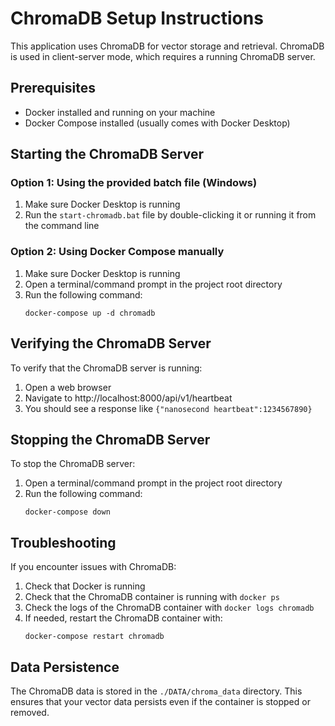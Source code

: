 # ChromaDB Setup Instructions

This application uses ChromaDB for vector storage and retrieval. ChromaDB is used in client-server mode, which requires a running ChromaDB server.

## Prerequisites

- Docker installed and running on your machine
- Docker Compose installed (usually comes with Docker Desktop)

## Starting the ChromaDB Server

### Option 1: Using the provided batch file (Windows)

1. Make sure Docker Desktop is running
2. Run the `start-chromadb.bat` file by double-clicking it or running it from the command line

### Option 2: Using Docker Compose manually

1. Make sure Docker Desktop is running
2. Open a terminal/command prompt in the project root directory
3. Run the following command:
   ```
   docker-compose up -d chromadb
   ```

## Verifying the ChromaDB Server

To verify that the ChromaDB server is running:

1. Open a web browser
2. Navigate to http://localhost:8000/api/v1/heartbeat
3. You should see a response like `{"nanosecond heartbeat":1234567890}`

## Stopping the ChromaDB Server

To stop the ChromaDB server:

1. Open a terminal/command prompt in the project root directory
2. Run the following command:
   ```
   docker-compose down
   ```

## Troubleshooting

If you encounter issues with ChromaDB:

1. Check that Docker is running
2. Check that the ChromaDB container is running with `docker ps`
3. Check the logs of the ChromaDB container with `docker logs chromadb`
4. If needed, restart the ChromaDB container with:
   ```
   docker-compose restart chromadb
   ```

## Data Persistence

The ChromaDB data is stored in the `./DATA/chroma_data` directory. This ensures that your vector data persists even if the container is stopped or removed.

